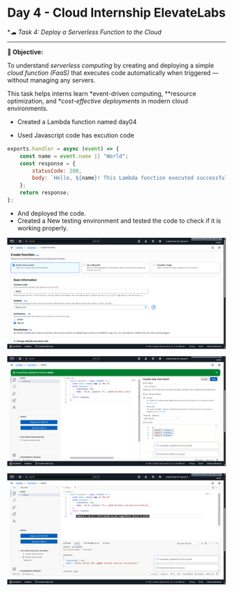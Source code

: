 # Day 4 - Cloud Internship ElevateLabs

**☁ *Task 4: Deploy a Serverless Function to the Cloud**

---
 **🎯 Objective:**

To understand *serverless computing* by creating and deploying a simple *cloud function (FaaS)* that executes code automatically when triggered — without managing any servers.

This task helps interns learn *event-driven computing, **resource optimization, and **cost-effective deployments* in modern cloud environments.



- Created a Lambda function named day04

- Used Javascript code has excution code 
```JavaScript
exports.handler = async (event) => {
    const name = event.name || "World";
    const response = {
        statusCode: 200,
        body: `Hello, ${name}! This Lambda function executed successfully.`,
    };
    return response;
};
```
- And deployed the code.
- Created a New testing environment and tested the code to check if it is working properly.

![Image 1](image1.png)


![Image 2](image2.png)


![Image 3](image3.png)